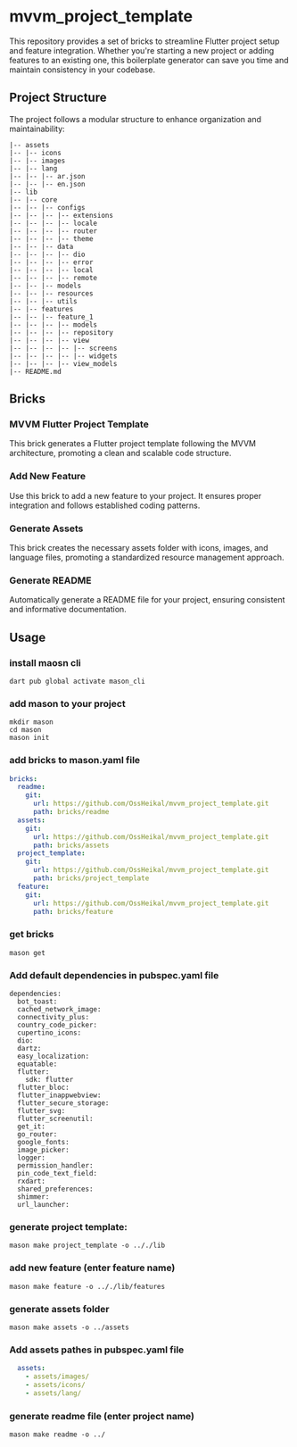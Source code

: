 # mvvm_project_template

This repository provides a set of bricks to streamline Flutter project setup and feature integration. Whether you're starting a new project or adding features to an existing one, this boilerplate generator can save you time and maintain consistency in your codebase.

## Project Structure

The project follows a modular structure to enhance organization and maintainability:
```shell
|-- assets
|-- |-- icons
|-- |-- images
|-- |-- lang
|-- |-- |-- ar.json
|-- |-- |-- en.json
|-- lib
|-- |-- core
|-- |-- |-- configs
|-- |-- |-- |-- extensions
|-- |-- |-- |-- locale
|-- |-- |-- |-- router
|-- |-- |-- |-- theme
|-- |-- |-- data
|-- |-- |-- |-- dio
|-- |-- |-- |-- error
|-- |-- |-- |-- local
|-- |-- |-- |-- remote
|-- |-- |-- models
|-- |-- |-- resources
|-- |-- |-- utils
|-- |-- features
|-- |-- |-- feature_1
|-- |-- |-- |-- models
|-- |-- |-- |-- repository
|-- |-- |-- |-- view
|-- |-- |-- |-- |-- screens
|-- |-- |-- |-- |-- widgets
|-- |-- |-- |-- view_models
|-- README.md
```

## Bricks

### MVVM Flutter Project Template

This brick generates a Flutter project template following the MVVM architecture, promoting a clean and scalable code structure.

### Add New Feature

Use this brick to add a new feature to your project. It ensures proper integration and follows established coding patterns.

### Generate Assets

This brick creates the necessary assets folder with icons, images, and language files, promoting a standardized resource management approach.

### Generate README

Automatically generate a README file for your project, ensuring consistent and informative documentation.


## Usage 

### install maosn cli 
```shell
dart pub global activate mason_cli
```

### add mason to your project 
```shell
mkdir mason
cd mason
mason init
```

### add bricks to mason.yaml file 
```yaml
bricks:
  readme:
    git:
      url: https://github.com/OssHeikal/mvvm_project_template.git
      path: bricks/readme
  assets:
    git:
      url: https://github.com/OssHeikal/mvvm_project_template.git
      path: bricks/assets
  project_template:
    git:
      url: https://github.com/OssHeikal/mvvm_project_template.git
      path: bricks/project_template
  feature:
    git:
      url: https://github.com/OssHeikal/mvvm_project_template.git
      path: bricks/feature   
```

### get bricks 
```shell
mason get
```

### Add default dependencies in pubspec.yaml file
```shell
dependencies:
  bot_toast:
  cached_network_image:
  connectivity_plus:
  country_code_picker:
  cupertino_icons:
  dio:
  dartz:
  easy_localization:
  equatable:
  flutter:
    sdk: flutter
  flutter_bloc:
  flutter_inappwebview:
  flutter_secure_storage:
  flutter_svg:
  flutter_screenutil:
  get_it:
  go_router:
  google_fonts:
  image_picker:
  logger:
  permission_handler:
  pin_code_text_field:
  rxdart:
  shared_preferences:
  shimmer:
  url_launcher:
```

### generate project template:
```shell
mason make project_template -o .././lib
```

### add new feature (enter feature name)
```shell
mason make feature -o .././lib/features 
```

### generate assets folder
```shell
mason make assets -o ../assets
```
### Add assets pathes in pubspec.yaml file
```yaml
  assets:
    - assets/images/
    - assets/icons/
    - assets/lang/
```

### generate readme file (enter project name)
```shell
mason make readme -o ../
```
